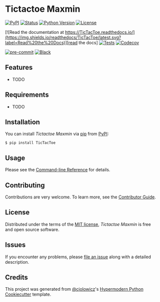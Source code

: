 # Tictactoe Maxmin

[![PyPI](https://img.shields.io/pypi/v/TicTacToe.svg)][pypi status]
[![Status](https://img.shields.io/pypi/status/TicTacToe.svg)][pypi status]
[![Python Version](https://img.shields.io/pypi/pyversions/TicTacToe)][pypi status]
[![License](https://img.shields.io/pypi/l/TicTacToe)][license]

[![Read the documentation at https://TicTacToe.readthedocs.io/](https://img.shields.io/readthedocs/TicTacToe/latest.svg?label=Read%20the%20Docs)][read the docs]
[![Tests](https://github.com/sopermaf/TicTacToe/workflows/Tests/badge.svg)][tests]
[![Codecov](https://codecov.io/gh/sopermaf/TicTacToe/branch/main/graph/badge.svg)][codecov]

[![pre-commit](https://img.shields.io/badge/pre--commit-enabled-brightgreen?logo=pre-commit&logoColor=white)][pre-commit]
[![Black](https://img.shields.io/badge/code%20style-black-000000.svg)][black]

[pypi status]: https://pypi.org/project/TicTacToe/
[read the docs]: https://TicTacToe.readthedocs.io/
[tests]: https://github.com/sopermaf/TicTacToe/actions?workflow=Tests
[codecov]: https://app.codecov.io/gh/sopermaf/TicTacToe
[pre-commit]: https://github.com/pre-commit/pre-commit
[black]: https://github.com/psf/black

## Features

- TODO

## Requirements

- TODO

## Installation

You can install _Tictactoe Maxmin_ via [pip] from [PyPI]:

```console
$ pip install TicTacToe
```

## Usage

Please see the [Command-line Reference] for details.

## Contributing

Contributions are very welcome.
To learn more, see the [Contributor Guide].

## License

Distributed under the terms of the [MIT license][license],
_Tictactoe Maxmin_ is free and open source software.

## Issues

If you encounter any problems,
please [file an issue] along with a detailed description.

## Credits

This project was generated from [@cjolowicz]'s [Hypermodern Python Cookiecutter] template.

[@cjolowicz]: https://github.com/cjolowicz
[pypi]: https://pypi.org/
[hypermodern python cookiecutter]: https://github.com/cjolowicz/cookiecutter-hypermodern-python
[file an issue]: https://github.com/sopermaf/TicTacToe/issues
[pip]: https://pip.pypa.io/

<!-- github-only -->

[license]: https://github.com/sopermaf/TicTacToe/blob/main/LICENSE
[contributor guide]: https://github.com/sopermaf/TicTacToe/blob/main/CONTRIBUTING.md
[command-line reference]: https://TicTacToe.readthedocs.io/en/latest/usage.html
